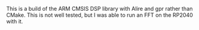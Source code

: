 This is a build of the ARM CMSIS DSP library with Alire and gpr rather than CMake. This is not well tested, but I was able to run an FFT on the RP2040 with it.
